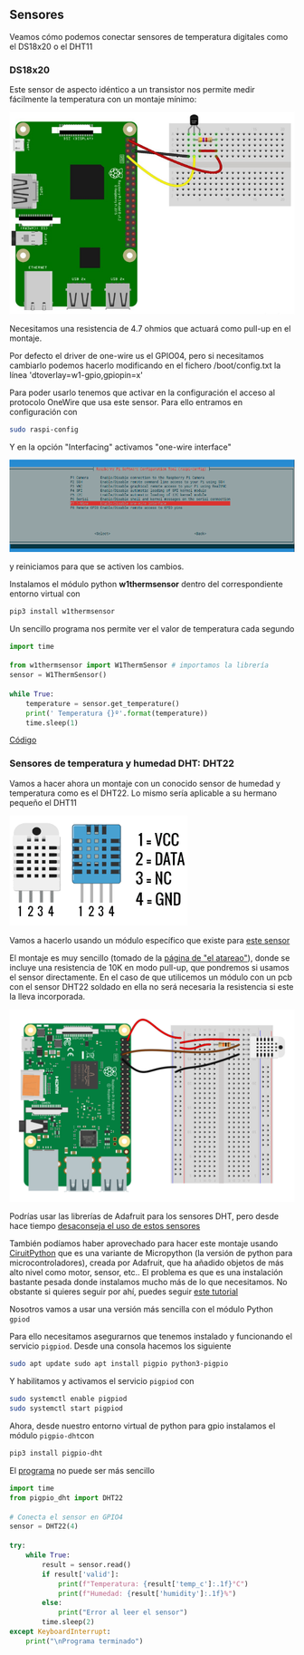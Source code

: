 ## Sensores

Veamos cómo podemos conectar sensores de temperatura digitales como el DS18x20 o el DHT11

### DS18x20

Este sensor de aspecto idéntico a un transistor nos permite medir fácilmente la temperatura con un montaje mínimo:

![Montaje DS18x20](./images/oneWireDS18x20.png)

Necesitamos una resistencia de 4.7 ohmios que actuará como pull-up en el montaje.

Por defecto el driver de one-wire us el GPIO04, pero si necesitamos cambiarlo podemos hacerlo modificando en el fichero /boot/config.txt la línea 'dtoverlay=w1-gpio,gpiopin=x'

Para poder usarlo tenemos que activar en la configuración el acceso al protocolo OneWire que usa este sensor. Para ello entramos en configuración con 

```sh
sudo raspi-config
```
Y en la opción "Interfacing" activamos "one-wire interface"

![one-wire config](./images/one-wire_config.png)

y reiniciamos para que se activen los cambios.

Instalamos el módulo python **w1thermsensor** dentro del correspondiente entorno virtual con 

```sh
pip3 install w1thermsensor
```
Un sencillo programa nos permite ver el valor de temperatura cada segundo

```python
import time

from w1thermsensor import W1ThermSensor # importamos la librería
sensor = W1ThermSensor()

while True:
    temperature = sensor.get_temperature()
    print(' Temperatura {}º'.format(temperature))
    time.sleep(1) 
```

[Código](https://github.com/javacasm/RaspberryOnline2ed/blob/master/codigo/test_ds18x20.py)

### Sensores de temperatura y humedad DHT: DHT22

Vamos a hacer ahora un montaje con un conocido sensor de humedad y temperatura como es el DHT22. Lo mismo sería aplicable a su hermano pequeño el DHT11

![DHT11 y DHT22](./images/DHT11_DHT22.png)

Vamos a hacerlo usando un módulo específico que existe para [este sensor](https://github.com/adafruit/Adafruit_Python_DHT) 

El montaje es muy sencillo (tomado de la [página de "el atareao"](https://www.atareao.es/podcast/temperatura-con-la-raspberry/)), donde se incluye una resistencia de 10K en modo pull-up, que pondremos si usamos el sensor directamente. En el caso de que utilicemos un módulo con un pcb con el sensor DHT22 soldado en ella no será necesaria la resistencia si este la lleva incorporada.

![Montaje DHT22](./images/montajeDHT22.png)

Podrías usar las librerías de Adafruit para los sensores DHT, pero desde hace tiempo [desaconseja el uso de estos sensores](https://learn.adafruit.com/modern-replacements-for-dht11-dht22-sensors)

También podíamos haber aprovechado para hacer este montaje usando [CiruitPython](https://learn.adafruit.com/circuitpython-on-raspberrypi-linux/overview) que es una variante de Micropython (la versión de python para microcontroladores), creada por Adafruit, que ha añadido objetos de más alto nivel como motor, sensor, etc.. El problema es que es una instalación bastante pesada donde instalamos mucho más de lo que necesitamos. No obstante si quieres seguir por ahí, puedes seguir [este tutorial](https://learn.adafruit.com/dht-humidity-sensing-on-raspberry-pi-with-gdocs-logging/python-setup)

Nosotros vamos a usar una versión más sencilla con el módulo Python `gpiod`

Para ello necesitamos asegurarnos que tenemos instalado y funcionando el servicio `pigpiod`. Desde una consola hacemos los siguiente

```sh
sudo apt update sudo apt install pigpio python3-pigpio
```

Y habilitamos y activamos el servicio `pigpiod` con

```sh
sudo systemctl enable pigpiod 
sudo systemctl start pigpiod
```

Ahora, desde nuestro entorno virtual de python para gpio instalamos el módulo `pigpio-dht`con

```sh
pip3 install pigpio-dht
```

El [programa](https://github.com/javacasm/RaspberryOnline2ed/blob/master/codigo/test_dht22_pigpiod) no puede ser más sencillo

```python
import time
from pigpio_dht import DHT22

# Conecta el sensor en GPIO4
sensor = DHT22(4)

try:
    while True:
        result = sensor.read()
        if result['valid']:
            print(f"Temperatura: {result['temp_c']:.1f}°C")
            print(f"Humedad: {result['humidity']:.1f}%")
        else:
            print("Error al leer el sensor")
        time.sleep(2)
except KeyboardInterrupt:
    print("\nPrograma terminado")
```



